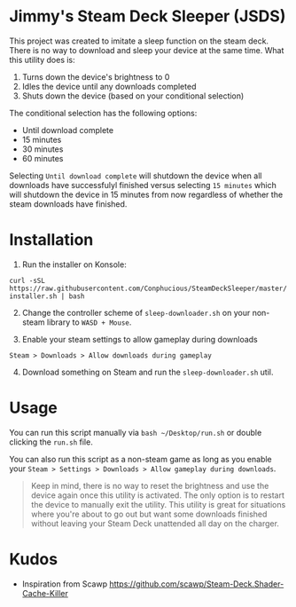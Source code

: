 # Jimmy's Steam Deck Sleeper (JSDS)
This project was created to imitate a sleep function on the steam deck. There is no way to download and sleep your device at the same time. What this utility does is:

1. Turns down the device's brightness to 0
2. Idles the device until any downloads completed
3. Shuts down the device (based on your conditional selection)

The conditional selection has the following options:
- Until download complete
- 15 minutes
- 30 minutes
- 60 minutes

Selecting `Until download complete` will shutdown the device when all downloads have successfulyl finished versus selecting `15 minutes` which will shutdown the device in 15 minutes from now regardless of whether the steam downloads have finished.

# Installation

1. Run the installer on Konsole:

`curl -sSL https://raw.githubusercontent.com/Conphucious/SteamDeckSleeper/master/installer.sh | bash`

2. Change the controller scheme of `sleep-downloader.sh` on your non-steam library to `WASD + Mouse`.

3. Enable your steam settings to allow gameplay during downloads

`Steam > Downloads > Allow downloads during gameplay`

4. Download something on Steam and run the `sleep-downloader.sh` util.


# Usage

You can run this script manually via `bash ~/Desktop/run.sh` or double clicking the `run.sh` file.

You can also run this script as a non-steam game as long as you enable your `Steam > Settings > Downloads > Allow gameplay during downloads`.

>Keep in mind, there is no way to reset the brightness and use the device again once this utility is activated. The only option is to restart the device to manually exit the utility. This utility is great for situations where you're about to go out but want some downloads finished without leaving your Steam Deck unattended all day on the charger. 

# Kudos
- Inspiration from Scawp https://github.com/scawp/Steam-Deck.Shader-Cache-Killer